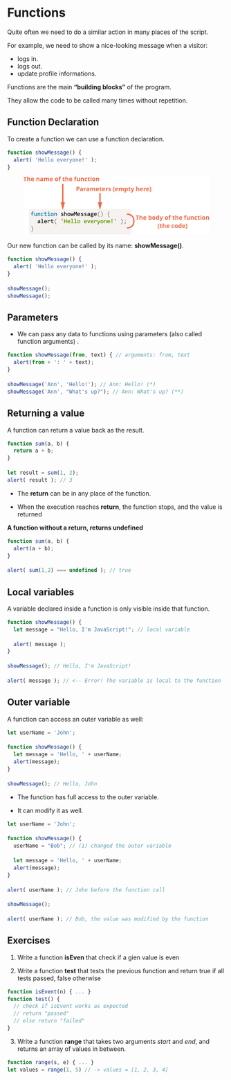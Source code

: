 # Functions

Quite often we need to do a similar action in many places of the script.

For example, we need to show a nice-looking message when a visitor:
  - logs in.
  - logs out.
  - update profile informations.

Functions are the main **“building blocks”** of the program.

They allow the code to be called many times without repetition.

## Function Declaration

To create a function we can use a function declaration.

```javascript
function showMessage() {
  alert( 'Hello everyone!' );
}
```

<p align="center">
  <img src="images/function_basics.png">
</p>

Our new function can be called by its name: **showMessage()**.

```javascript
function showMessage() {
  alert( 'Hello everyone!' );
}

showMessage();
showMessage();
```

## Parameters

* We can pass any data to functions using parameters (also called function arguments) .

```javascript
function showMessage(from, text) { // arguments: from, text
  alert(from + ': ' + text);
}

showMessage('Ann', 'Hello!'); // Ann: Hello! (*)
showMessage('Ann', "What's up?"); // Ann: What's up? (**)
```

## Returning a value

A function can return a value back as the result.

```javascript
function sum(a, b) {
  return a + b;
}

let result = sum(1, 2);
alert( result ); // 3
```

* The **return** can be in any place of the function.

* When the execution reaches **return**, the function stops, and the value is returned

**A function without a return, returns undefined**

```javascript
function sum(a, b) {
  alert(a + b);
}

alert( sum(1,2) === undefined ); // true
```

## Local variables

A variable declared inside a function is only visible inside that function.

```javascript
function showMessage() {
  let message = "Hello, I'm JavaScript!"; // local variable

  alert( message );
}

showMessage(); // Hello, I'm JavaScript!

alert( message ); // <-- Error! The variable is local to the function
```

## Outer variable

A function can access an outer variable as well:

```javascript
let userName = 'John';

function showMessage() {
  let message = 'Hello, ' + userName;
  alert(message);
}

showMessage(); // Hello, John
```

* The function has full access to the outer variable.

* It can modify it as well.

```javascript
let userName = 'John';

function showMessage() {
  userName = "Bob"; // (1) changed the outer variable

  let message = 'Hello, ' + userName;
  alert(message);
}

alert( userName ); // John before the function call

showMessage();

alert( userName ); // Bob, the value was modified by the function
```

## Exercises

1. Write a function **isEven** that check if a gien value is even

2. Write a function **test** that tests the previous function and return true if all tests passed, false otherwise

```javascript
function isEvent(n) { ... }
function test() {
  // check if isEvent works as expected
  // return "passed"
  // else return "failed"
}
```

3. Write a function **range** that takes two arguments *start* and *end*, and returns an array of values in between.

```javascript
function range(s, e) { ... }
let values = range(1, 5) // -> values = [1, 2, 3, 4]
```
